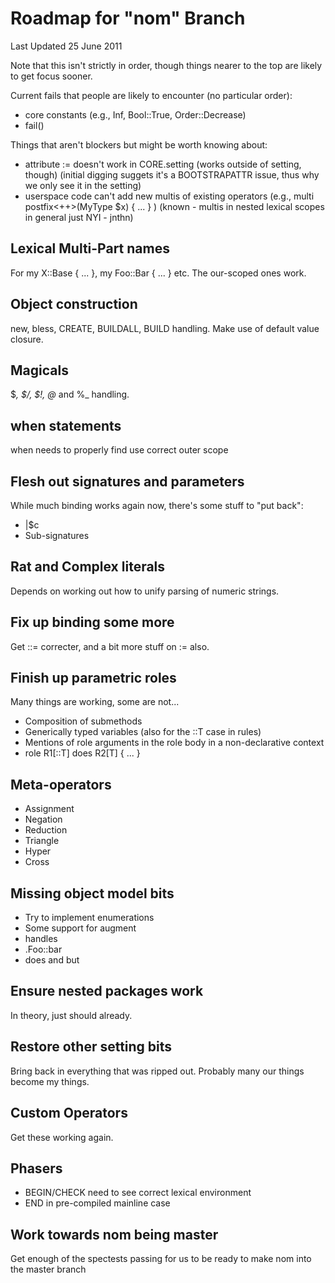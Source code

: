 # Roadmap for "nom" Branch

Last Updated 25 June 2011

Note that this isn't strictly in order, though things nearer to the top
are likely to get focus sooner.

Current fails that people are likely to encounter (no particular order):
* core constants (e.g., Inf, Bool::True, Order::Decrease)
* fail()

Things that aren't blockers but might be worth knowing about:
* attribute := doesn't work in CORE.setting (works outside of setting, though)
  (initial digging suggets it's a BOOTSTRAPATTR issue, thus why we only see it
  in the setting)
* userspace code can't add new multis of existing operators 
  (e.g., multi postfix<++>(MyType $x) { ... } )
  (known - multis in nested lexical scopes in general just NYI - jnthn)

## Lexical Multi-Part names
For my X::Base { ... }, my Foo::Bar { ... } etc. The our-scoped ones work.

## Object construction
new, bless, CREATE, BUILDALL, BUILD handling. Make use of default value
closure.

## Magicals
$_, $/, $!, @_ and %_ handling.

## when statements
when needs to properly find use correct outer scope

## Flesh out signatures and parameters
While much binding works again now, there's some stuff to "put back":
* |$c
* Sub-signatures

## Rat and Complex literals
Depends on working out how to unify parsing of numeric strings.

## Fix up binding some more
Get ::= correcter, and a bit more stuff on := also.

## Finish up parametric roles
Many things are working, some are not...
* Composition of submethods
* Generically typed variables (also for the ::T case in rules)
* Mentions of role arguments in the role body in a non-declarative context
* role R1[::T] does R2[T] { ... }

## Meta-operators
* Assignment
* Negation
* Reduction
* Triangle
* Hyper
* Cross

## Missing object model bits
* Try to implement enumerations
* Some support for augment
* handles
* .Foo::bar
* does and but

## Ensure nested packages work
In theory, just should already.

## Restore other setting bits
Bring back in everything that was ripped out. Probably many our things
become my things.

## Custom Operators
Get these working again.

## Phasers
* BEGIN/CHECK need to see correct lexical environment
* END in pre-compiled mainline case

## Work towards nom being master
Get enough of the spectests passing for us to be ready to make nom into
the master branch
